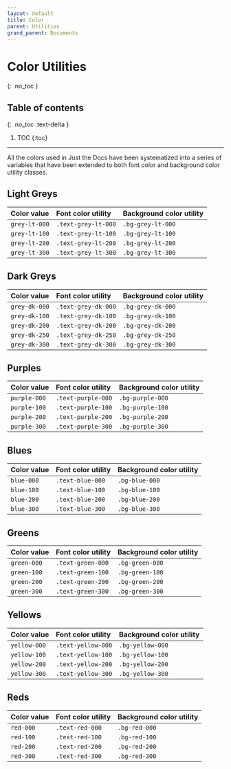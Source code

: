 ```yaml
---
layout: default
title: Color
parent: Utilities
grand_parent: Documents
---
```


# Color Utilities
{: .no_toc }

## Table of contents
{: .no_toc .text-delta }

1. TOC
{:toc}

---

All the colors used in Just the Docs have been systematized into a series of variables that have been extended to both font color and background color utility classes.

## Light Greys

| Color value                                                                               | Font color utility  | Background color utility |
| :---------------------------------------------------------------------------------------- | :------------------ | :----------------------- |
| <span class="d-inline-block p-2 mr-1 v-align-middle bg-grey-lt-000"></span> `grey-lt-000` | `.text-grey-lt-000` | `.bg-grey-lt-000`        |
| <span class="d-inline-block p-2 mr-1 v-align-middle bg-grey-lt-100"></span> `grey-lt-100` | `.text-grey-lt-100` | `.bg-grey-lt-100`        |
| <span class="d-inline-block p-2 mr-1 v-align-middle bg-grey-lt-200"></span> `grey-lt-200` | `.text-grey-lt-200` | `.bg-grey-lt-200`        |
| <span class="d-inline-block p-2 mr-1 v-align-middle bg-grey-lt-300"></span> `grey-lt-300` | `.text-grey-lt-300` | `.bg-grey-lt-300`        |

## Dark Greys

| Color value                                                                               | Font color utility  | Background color utility |
| :---------------------------------------------------------------------------------------- | :------------------ | :----------------------- |
| <span class="d-inline-block p-2 mr-1 v-align-middle bg-grey-dk-000"></span> `grey-dk-000` | `.text-grey-dk-000` | `.bg-grey-dk-000`        |
| <span class="d-inline-block p-2 mr-1 v-align-middle bg-grey-dk-100"></span> `grey-dk-100` | `.text-grey-dk-100` | `.bg-grey-dk-100`        |
| <span class="d-inline-block p-2 mr-1 v-align-middle bg-grey-dk-200"></span> `grey-dk-200` | `.text-grey-dk-200` | `.bg-grey-dk-200`        |
| <span class="d-inline-block p-2 mr-1 v-align-middle bg-grey-dk-250"></span> `grey-dk-250` | `.text-grey-dk-250` | `.bg-grey-dk-250`        |
| <span class="d-inline-block p-2 mr-1 v-align-middle bg-grey-dk-300"></span> `grey-dk-300` | `.text-grey-dk-300` | `.bg-grey-dk-300`        |

## Purples

| Color value                                                                             | Font color utility | Background color utility |
| :-------------------------------------------------------------------------------------- | :----------------- | :----------------------- |
| <span class="d-inline-block p-2 mr-1 v-align-middle bg-purple-000"></span> `purple-000` | `.text-purple-000` | `.bg-purple-000`         |
| <span class="d-inline-block p-2 mr-1 v-align-middle bg-purple-100"></span> `purple-100` | `.text-purple-100` | `.bg-purple-100`         |
| <span class="d-inline-block p-2 mr-1 v-align-middle bg-purple-200"></span> `purple-200` | `.text-purple-200` | `.bg-purple-200`         |
| <span class="d-inline-block p-2 mr-1 v-align-middle bg-purple-300"></span> `purple-300` | `.text-purple-300` | `.bg-purple-300`         |

## Blues

| Color value                                                                         | Font color utility | Background color utility |
| :---------------------------------------------------------------------------------- | :----------------- | :----------------------- |
| <span class="d-inline-block p-2 mr-1 v-align-middle bg-blue-000"></span> `blue-000` | `.text-blue-000`   | `.bg-blue-000`           |
| <span class="d-inline-block p-2 mr-1 v-align-middle bg-blue-100"></span> `blue-100` | `.text-blue-100`   | `.bg-blue-100`           |
| <span class="d-inline-block p-2 mr-1 v-align-middle bg-blue-200"></span> `blue-200` | `.text-blue-200`   | `.bg-blue-200`           |
| <span class="d-inline-block p-2 mr-1 v-align-middle bg-blue-300"></span> `blue-300` | `.text-blue-300`   | `.bg-blue-300`           |

## Greens

| Color value                                                                           | Font color utility | Background color utility |
| :------------------------------------------------------------------------------------ | :----------------- | :----------------------- |
| <span class="d-inline-block p-2 mr-1 v-align-middle bg-green-000"></span> `green-000` | `.text-green-000`  | `.bg-green-000`          |
| <span class="d-inline-block p-2 mr-1 v-align-middle bg-green-100"></span> `green-100` | `.text-green-100`  | `.bg-green-100`          |
| <span class="d-inline-block p-2 mr-1 v-align-middle bg-green-200"></span> `green-200` | `.text-green-200`  | `.bg-green-200`          |
| <span class="d-inline-block p-2 mr-1 v-align-middle bg-green-300"></span> `green-300` | `.text-green-300`  | `.bg-green-300`          |

## Yellows

| Color value                                                                             | Font color utility | Background color utility |
| :-------------------------------------------------------------------------------------- | :----------------- | :----------------------- |
| <span class="d-inline-block p-2 mr-1 v-align-middle bg-yellow-000"></span> `yellow-000` | `.text-yellow-000` | `.bg-yellow-000`         |
| <span class="d-inline-block p-2 mr-1 v-align-middle bg-yellow-100"></span> `yellow-100` | `.text-yellow-100` | `.bg-yellow-100`         |
| <span class="d-inline-block p-2 mr-1 v-align-middle bg-yellow-200"></span> `yellow-200` | `.text-yellow-200` | `.bg-yellow-200`         |
| <span class="d-inline-block p-2 mr-1 v-align-middle bg-yellow-300"></span> `yellow-300` | `.text-yellow-300` | `.bg-yellow-300`         |

## Reds

| Color value                                                                       | Font color utility | Background color utility |
| :-------------------------------------------------------------------------------- | :----------------- | :----------------------- |
| <span class="d-inline-block p-2 mr-1 v-align-middle bg-red-000"></span> `red-000` | `.text-red-000`    | `.bg-red-000`            |
| <span class="d-inline-block p-2 mr-1 v-align-middle bg-red-100"></span> `red-100` | `.text-red-100`    | `.bg-red-100`            |
| <span class="d-inline-block p-2 mr-1 v-align-middle bg-red-200"></span> `red-200` | `.text-red-200`    | `.bg-red-200`            |
| <span class="d-inline-block p-2 mr-1 v-align-middle bg-red-300"></span> `red-300` | `.text-red-300`    | `.bg-red-300`            |
